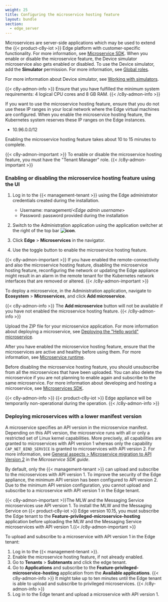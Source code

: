 ```yaml
---
weight: 25
title: Configuring the microservice hosting feature
layout: bundle
section:
  - edge_server
---
```


Microservices are server-side applications which may be used to extend the {{< product-c8y-iot >}} Edge platform with customer-specific functionality. For more information, see [Microservice SDK](/microservice-sdk/introduction/). When you enable or disable the microservice feature, the Device simulator microservice also gets enabled or disabled. To use the Device simulator, add the **Simulator** permission. For more information, see [Global roles](/users-guide/administration/#a-nameglobalaglobal-roles).

For more information about Device simulator, see [Working with simulators](/users-guide/device-management/#simulator).

{{< c8y-admon-info >}}
Ensure that you have fulfilled the minimum system requirements: 4 logical CPU cores and 8 GB RAM.
{{< /c8y-admon-info >}}

If you want to use the microservice hosting feature, ensure that you do not use these IP ranges in your local network where the Edge virtual machines are configured. When you enable the microservice hosting feature, the Kubernetes system reserves these IP ranges on the Edge instances.
- 10.96.0.0/12

Enabling the microservice hosting feature takes about 10 to 15 minutes to complete.

{{< c8y-admon-important >}}
To enable or disable the microservice hosting feature, you must have the "Tenant Manager" role.
{{< /c8y-admon-important >}}

### Enabling or disabling the microservice hosting feature using the UI

1. Log in to the {{< management-tenant >}} using the Edge administrator credentials created during the installation.

	- Username: management/<*Edge admin username*>
	- Password: password provided during the installation
2. Switch to the Administration application using the application switcher at the right of the top bar **<img class="Default" src="/images/icons/switcher-icon.png" alt="icon" style="display: inline; float: none">**.
3. Click **Edge** > **Microservices** in the navigator.
4. Use the toggle button to enable the microservice hosting feature.

{{< c8y-admon-important >}}
If you have enabled the remote-connectivity and also the microservice hosting feature, disabling the microservice hosting feature, reconfiguring the network or updating the Edge appliance might result in an alarm in the remote tenant for the Kubernetes network interfaces that are removed or altered.
{{< /c8y-admon-important >}}

To deploy a microservice, in the Administration application, navigate to **Ecosystem** > **Microservices**, and click **Add microservice**.

{{< c8y-admon-info >}}
The **Add microservice** button will not be available if you have not enabled the microservice hosting feature.
{{< /c8y-admon-info >}}

Upload the ZIP file for your microservice application. For more information about deploying a microservice, see [Deploying the "Hello world" microservice](/microservice-sdk/java/#deploying-the-hello-world-microservice).

After you have enabled the microservice hosting feature, ensure that the microservices are active and healthy before using them. For more information, see [Microservice runtime](/microservice-sdk/concept/#microservice-runtime).

Before disabling the microservice hosting feature, you should unsubscribe from all the microservices that have been uploaded.
You can also delete the microservice if you are not planning to enable again and subscribe to the same microservice.
For more information about developing and hosting a microservice, see [Microservices SDK](/microservice-sdk/introduction/).

{{< c8y-admon-info >}}
{{< product-c8y-iot >}} Edge appliance will be temporarily non-operational during the operation.
{{< /c8y-admon-info >}}

### Deploying microservices with a lower manifest version

A microservice specifies an API version in the microservice manifest. Depending on this API version, the microservice runs with all or only a restricted set of Linux kernel capabilities. More precisely, all capabilities are granted to microservices with API version 1 whereas only the capability `CAP_NET_BIND_SERVICE` is granted to microservices with API version 2. For more information, see [General aspects > Microservice migration to API Version 2](/microservice-sdk/concept/#migration) in the *Microservice SDK guide*.

By default, only the {{< management-tenant >}} can upload and subscribe to the microservices with API version 1. To improve the security of the Edge appliance, the minimum API version has been configured to API version 2. Due to the minimum API version configuration, you cannot upload and subscribe to a microservice with API version 1 in the Edge tenant.

{{< c8y-admon-important >}}The MLW and the Messaging Service microservices use API version 1. To install the MLW and the Messaging Service on {{< product-c8y-iot >}} Edge version 10.15, you must subscribe the Edge tenant to the **Feature-privileged-microservice-hosting** application before uploading the MLW and the Messaging Service microservices with API version 1.{{< /c8y-admon-important >}}

To upload and subscribe to a microservice with API version 1 in the Edge tenant:

1. Log in to the {{< management-tenant >}}.
2. Enable the microservice hosting feature, if not already enabled.
3. Go to **Tenants** > **Subtenants** and click the edge tenant.
4. Go to **Applications** and subscribe to the **Feature-privileged-microservice-hosting** application from the **Available applications**.
   {{< c8y-admon-info >}} It might take up to ten minutes until the Edge tenant is able to upload and subscribe to privileged microservices. {{< /c8y-admon-info >}}
5. Log in to the Edge tenant and upload a microservice with API version 1.
